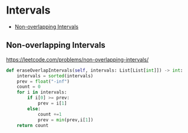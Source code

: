 # Intervals

+ [Non-overlapping Intervals](#non-overlapping-intervals)

## Non-overlapping Intervals

https://leetcode.com/problems/non-overlapping-intervals/

```python
def eraseOverlapIntervals(self, intervals: List[List[int]]) -> int:
    intervals = sorted(intervals)
    prev = float("-inf")
    count = 0
    for i in intervals:
        if i[0] >= prev:
            prev = i[1]
        else:
            count +=1
            prev = min(prev,i[1])
    return count
```
